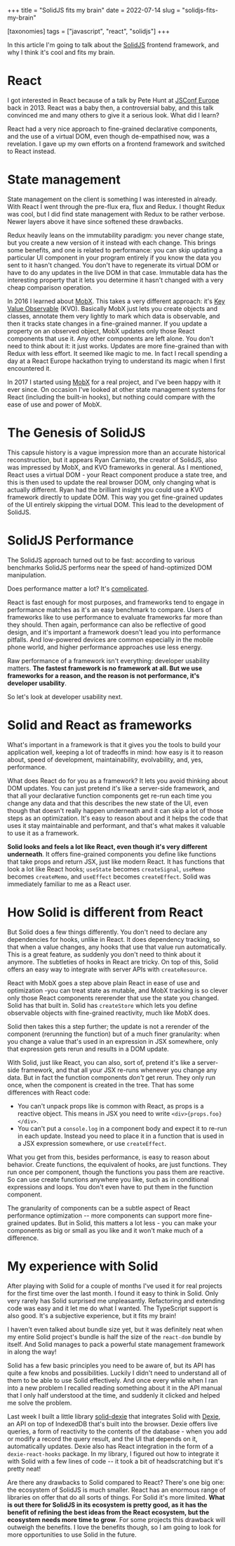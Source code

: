+++
title = "SolidJS fits my brain"
date = 2022-07-14
slug = "solidjs-fits-my-brain"

[taxonomies]
tags = ["javascript", "react", "solidjs"]
+++

In this article I'm going to talk about the
[SolidJS](https://www.solidjs.com/) frontend framework, and why I think
it's cool and fits my brain.

# React

I got interested in React because of a talk by Pete Hunt at [JSConf
Europe](/posts/jsconf-eu-2013-impressions/)
back in 2013. React was a baby then, a controversial baby, and this talk
convinced me and many others to give it a serious look. What did I
learn?

React had a very nice approach to fine-grained declarative components,
and the use of a virtual DOM, even though de-empathised now, was a
revelation. I gave up my own efforts on a frontend framework and
switched to React instead.

# State management

State management on the client is something I was interested in already.
With React I went through the pre-flux era, flux and Redux. I thought
Redux was cool, but I did find state management with Redux to be rather
verbose. Newer layers above it have since softened these drawbacks.

Redux heavily leans on the immutability paradigm: you never change
state, but you create a new version of it instead with each change. This
brings some benefits, and one is related to performance: you can skip
updating a particular UI component in your program entirely if you know
the data you sent to it hasn't changed. You don't have to regenerate its
virtual DOM or have to do any updates in the live DOM in that case.
Immutable data has the interesting property that it lets you determine
it hasn't changed with a very cheap comparison operation.

In 2016 I learned about [MobX](https://mobx.js.org/README.html). This
takes a very different approach: it's [Key Value
Observable](https://scribe.rip/@ryansolid/b-y-o-f-part-3-change-management-in-javascript-frameworks-6af6e436f63c)
(KVO). Basically MobX just lets you create objects and classes, annotate
them very lightly to mark which data is observable, and then it tracks
state changes in a fine-grained manner. If you update a property on an
observed object, MobX updates only those React components that use it.
Any other components are left alone. You don't need to think about it:
it just works. Updates are more fine-grained than with Redux with less
effort. It seemed like magic to me. In fact I recall spending a day at a
React Europe hackathon trying to understand its magic when I first
encountered it.

In 2017 I started using [MobX](https://mobx.js.org/README.html) for a
real project, and I've been happy with it ever since. On occasion I've
looked at other state management systems for React (including the
built-in hooks), but nothing could compare with the ease of use and
power of MobX.

# The Genesis of SolidJS

This capsule history is a vague impression more than an accurate
historical reconstruction, but it appears Ryan Carniato, the creator of
SolidJS, also was impressed by MobX, and KVO frameworks in general. As I
mentioned, React uses a virtual DOM - your React component produce a
state tree, and this is then used to update the real browser DOM, only
changing what is actually different. Ryan had the brilliant insight you
could use a KVO framework directly to update DOM. This way you get
fine-grained updates of the UI entirely skipping the virtual DOM. This
lead to the development of SolidJS.

# SolidJS Performance

The SolidJS approach turned out to be fast: according to various
benchmarks SolidJS performs near the speed of hand-optimized DOM
manipulation.

Does performance matter a lot? It's
[complicated](/posts/is-premature-optimization-the-root-of-all-evil/).

React is fast enough for most purposes, and frameworks tend to engage in
performance matches as it's an easy benchmark to compare. Users of
frameworks like to use performance to evaluate frameworks far more than
they should. Then again, performance can also be reflective of good
design, and it's important a framework doesn't lead you into performance
pitfalls. And low-powered devices are common especially in the mobile
phone world, and higher performance approaches use less energy.

Raw performance of a framework isn't everything: developer usability
matters. **The fastest framework is no framework at all. But we use
frameworks for a reason, and the reason is not performance, it's
developer usability**.

So let's look at developer usability next.

# Solid and React as frameworks

What's important in a framework is that it gives you the tools to build
your application well, keeping a lot of tradeoffs in mind: how easy is
it to reason about, speed of development, maintainability, evolvability,
and, yes, performance.

What does React do for you as a framework? It lets you avoid thinking
about DOM updates. You can just pretend it's like a server-side
framework, and that all your declarative function components get re-run
each time you change any data and that this describes the new state of
the UI, even though that doesn't really happen underneath and it can
skip a lot of those steps as an optimization. It's easy to reason about
and it helps the code that uses it stay maintainable and performant, and
that's what makes it valuable to use it as a framework.

**Solid looks and feels a lot like React, even though it's very
different underneath**. It offers fine-grained components you define
like functions that take props and return JSX, just like modern React.
It has functions that look a lot like React hooks; `useState` becomes
`createSignal`, `useMemo` becomes `createMemo`, and `useEffect` becomes
`createEffect`. Solid was immediately familiar to me as a React user.

# How Solid is different from React

But Solid does a few things differently. You don't need to declare any
dependencies for hooks, unlike in React. It does dependency tracking, so
that when a value changes, any hooks that use that value run
automatically. This is a great feature, as suddenly you don't need to
think about it anymore. The subtleties of hooks in React are tricky. On
top of this, Solid offers an easy way to integrate with server APIs with
`createResource`.

React with MobX goes a step above plain React in ease of use and
optimization -you can treat state as mutable, and MobX tracking is so
clever only those React components rererender that use the state you
changed. Solid has that built in. Solid has `createStore` which lets you
define observable objects with fine-grained reactivity, much like MobX
does.

Solid then takes this a step further; the update is not a rerender of
the component (rerunning the function) but of a much finer granularity:
when you change a value that's used in an expression in JSX somewhere,
only that expression gets rerun and results in a DOM update.

With Solid, just like React, you can also, sort of, pretend it's like a
server-side framework, and that all your JSX re-runs whenever you change
any data. But in fact the function components _don't_ get rerun. They
only run once, when the component is created in the tree. That has some
differences with React code:

- You can't unpack props like is common with React, as props is a
  reactive object. This means in JSX you need to write
  `<div>{props.foo}</div>`.
- You can't put a `console.log` in a component body and expect it to
  re-run in each update. Instead you need to place it in a function that
  is used in a JSX expression somewhere, or use `createEffect`.

What you get from this, besides performance, is easy to reason about
behavior. Create functions, the equivalent of hooks, are just functions.
They run once per component, though the functions you pass them are
reactive. So can use create functions anywhere you like, such as in
conditional expressions and loops. You don't even have to put them in
the function component.

The granularity of components can be a subtle aspect of React
performance optimization -- more components can support more
fine-grained updates. But in Solid, this matters a lot less - you can
make your components as big or small as you like and it won't make much
of a difference.

# My experience with Solid

After playing with Solid for a couple of months I've used it for real
projects for the first time over the last month. I found it easy to
think in Solid. Only very rarely has Solid surprised me unpleasantly.
Refactoring and extending code was easy and it let me do what I wanted.
The TypeScript support is also good. It's a subjective experience, but
it fits my brain!

I haven't even talked about bundle size yet, but it was definitely neat
when my entire Solid project's bundle is half the size of the
`react-dom` bundle by itself. And Solid manages to pack a powerful state
management framework in along the way!

Solid has a few basic principles you need to be aware of, but its API
has quite a few knobs and possibilities. Luckily I didn't need to
understand all of them to be able to use Solid effectively. And once
every while when I ran into a new problem I recalled reading something
about it in the API manual that I only half understood at the time, and
suddenly it clicked and helped me solve the problem.

Last week I built a little library
[solid-dexie](https://github.com/faassen/solid-dexie) that integrates
Solid with [Dexie](https://dexie.org/), an API on top of IndexedDB
that's built into the browser. Dexie offers live queries, a form of
reactivity to the contents of the database - when you add or modify a
record the query result, and the UI that depends on it, automatically
updates. Dexie also has React integration in the form of a
`dexie-react-hooks` package. In my library, I figured out how to
integrate it with Solid with a few lines of code -- it took a bit of
headscratching but it's pretty neat!

Are there any drawbacks to Solid compared to React? There's one big one:
the ecosystem of SolidJS is much smaller. React has an enormous range of
libraries on offer that do all sorts of things. For Solid it's more
limited. **What is out there for SolidJS in its ecosystem is pretty
good, as it has the benefit of refining the best ideas from the React
ecosystem, but the ecosystem needs more time to grow**. For some
projects this drawback will outweigh the benefits. I love the benefits
though, so I am going to look for more opportunities to use Solid in the
future.
